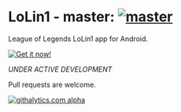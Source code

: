 LoLin1 - master: [![master](https://travis-ci.org/Stoyicker/LoLin1.svg?branch=master)]()
======

League of Legends LoLin1 app for Android.

[![Get it now!](http://developer.android.com/images/brand/en_generic_rgb_wo_60.png "Get it now!")](https://play.google.com/store/apps/details?id=org.jorge.lolin1)

*UNDER ACTIVE DEVELOPMENT*

Pull requests are welcome.

[![githalytics.com alpha](https://cruel-carlota.pagodabox.com/12e1dcb28e743d5c7e49e6645c60a175 "githalytics.com")](http://githalytics.com/Stoyicker/LoLin1)